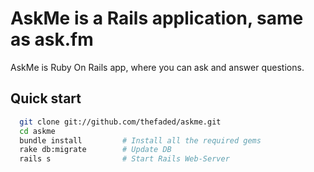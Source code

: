 # AskMe is a Rails application, same as ask.fm

AskMe is Ruby On Rails app, where you can ask and answer questions.

## Quick start

```bash
  git clone git://github.com/thefaded/askme.git
  cd askme
  bundle install         # Install all the required gems
  rake db:migrate        # Update DB
  rails s                # Start Rails Web-Server
```
